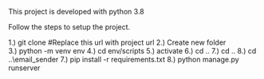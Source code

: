 This project is developed with python 3.8

Follow the steps to setup the project.

1.) git clone #Replace this url with project url
2.) Create new folder  
3.) python -m venv env 
4.) cd env/scripts
5.) activate 
6.) cd .. 
7.) cd ..
8.) cd ..\email_sender 
7.) pip install -r  requirements.txt 
8.) python manage.py runserver
